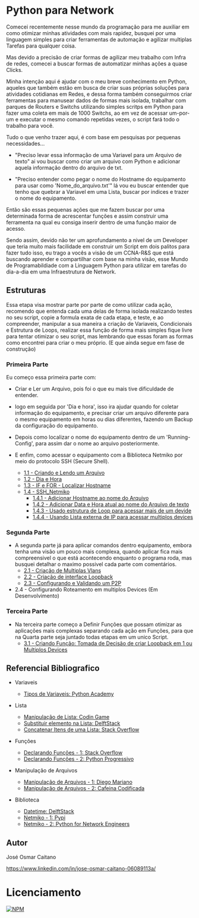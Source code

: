 # Python para Network

Comecei recentemente nesse mundo da programação para me auxiliar em como otimizar minhas atividades com mais rapidez, busquei por uma linguagem simples para criar ferramentas de automação e agilizar multiplas Tarefas para qualquer coisa.

Mas devido a precisão de criar formas de agilizar meu trabalho com Infra de redes, comecei a buscar formas de automatizar minhas ações a quase Clicks.

Minha intenção aqui é ajudar com o meu breve conhecimento em Python, aqueles que também estão em busca de criar suas próprias soluções para atividades cotidianas em Redes, e dessa forma também conseguirmos criar ferramentas para manusear dados de formas mais isolada, trabalhar com parques de Routers e Switchs utilizando simples scritps em Python para fazer uma coleta em mais de 1000 Switchs, ao em vez de acessar um-por-um e executar o mesmo comando repetidas vezes, o script fará todo o trabalho para você.

Tudo o que venho trazer aqui, é com base em pesquisas por pequenas necessidades... 

- "Preciso levar essa informação de uma Variavel para um Arquivo de texto" ai vou buscar como criar um arquivo com Python e adicionar aquela informação dentro do arquivo de txt.

- "Preciso entender como pegar o nome do Hostname do equipamento para usar como 'Nome_do_arquivo.txt'" lá vou eu buscar entender que tenho que quebrar a Variavel em uma Lista, buscar por indices e trazer o nome do equipamento.

Então são essas pequenas ações que me fazem buscar por uma determinada forma de acrescentar funções e assim construir uma ferramenta na qual eu consiga inserir dentro de uma função maior de acesso.

Sendo assim, devido não ter um aprofundamento a nivel de um Developer que teria muito mais facilidade em construir um Script em dois palitos para fazer tudo isso, eu trago a vocês a visão de um CCNA-R&S que está buscando aprender e compartilhar com base na minha visão, esse Mundo de Programabildiade com a Linguagem Python para utilizar em tarefas do dia-a-dia em uma Infraestrutura de Network. 

## Estruturas
Essa etapa visa mostrar parte por parte de como utilizar cada ação, recomendo que entenda cada uma delas de forma isolada realizando testes no  seu script, copie a formula exata de cada etapa, e teste, e ao compreender, manipular a sua maneira a criação de Variaveis, Condicionais e Estrutura de Loops, realizar essa função de forma mais simples fique livre para tentar otimizar o seu script, mas lembrando que essas foram as formas como encontrei para criar o meu próprio. (E que ainda segue em fase de construção)

### Primeira Parte
	
Eu começo essa primeira parte com:
- Criar e Ler um Arquivo, pois foi o que eu mais tive dificuldade de entender.
- logo em seguida por 'Dia e hora', isso ira ajudar quando for coletar informação do equipamento, e precisar criar um arquivo diferente para o mesmo equipamento em horas ou dias diferentes, fazendo um Backup da configuração do equipamento.

- Depois como localizar o nome do equipamento dentro de um 'Running-Config', para assim dar o nome ao arquivo posteriormente.

- E enfim, como acessar o equipamento com a Biblioteca Netmiko por meio do protocolo SSH (Secure Shell).
	- [1.1 - Criando e Lendo um Arquivo](https://github.com/ozumaru/CiscoDevNet---Python/blob/master/Estruturas/1.1%20-%20Criando%20e%20Lendo%20um%20Arquivo.py)
	- [1.2 - Dia e Hora](https://github.com/ozumaru/CiscoDevNet---Python/blob/master/Estruturas/1.2%20-%20Dia%20e%20Hora.py)
	- [1.3 - IF e FOR - Localizar Hostname](https://github.com/ozumaru/CiscoDevNet---Python/blob/master/Estruturas/1.3%20-%20IF%20e%20FOR%20-%20Localizar%20Hostname.py)
	- [1.4 - SSH_Netmiko](https://github.com/ozumaru/CiscoDevNet---Python/blob/master/Estruturas/1.4%20-%20SSH_Netmiko.py) 
		- [1.4.1 - Adicionar Hostname ao nome do Arquivo](https://github.com/ozumaru/CiscoDevNet---Python/blob/master/Junção/1.4.1%20-%20Adicionar%20Hostname%20ao%20nome%20do%20Arquivo.py)
		- [1.4.2 - Adicionar Data e Hora atual ao nome do Arquivo de texto](https://github.com/ozumaru/CiscoDevNet---Python/blob/master/Junção/1.4.2%20-%20Adicionar%20Data%20e%20Hora%20atual%20ao%20nome%20do%20Arquivo%20de%20texto.py)
		- [1.4.3 - Usado estrutura de Loop para acessar mais de um devide](https://github.com/ozumaru/CiscoDevNet---Python/blob/master/Junção/1.4.3%20-%20Usado%20estrutura%20de%20Loop%20para%20acessar%20mais%20de%20um%20devide.py)
		- [1.4.4 - Usando Lista externa de IP para acessar multiplos devices](https://github.com/ozumaru/CiscoDevNet---Python/blob/master/Junção/1.4.4%20-%20Usando%20Lista%20externa%20de%20IP%20para%20acessar%20multiplos%20devices.py)

### Segunda Parte

- A segunda parte já para aplicar comandos dentro equipamento, embora tenha uma visão um pouco mais complexa, quando aplicar fica mais compreensivel o que está acontecendo enquanto o programa roda, mas busquei detalhar o maximo possivel cada parte com comentários.
	- [ 2.1 - Criação de Multiplas Vlans](https://github.com/ozumaru/CiscoDevNet---Python/blob/master/Estruturas/2.1%20-%20Criação%20de%20Multiplas%20Vlans.py)
	- [ 2.2 - Criação de interface Loopback](https://github.com/ozumaru/CiscoDevNet---Python/blob/master/Estruturas/2.2%20-%20Criação%20de%20interface%20Loopback.py)
	- [ 2.3 - Configurando e Validando um P2P](https://github.com/ozumaru/CiscoDevNet---Python/blob/master/Estruturas/2.3%20-%20Configurando%20e%20Validando%20um%20P2P.py)
 - 2.4 - Configurando Roteamento em multiplos Devices (Em Desenvolvimento)

### Terceira Parte

- Na terceira parte começo a Definir Funções que possam otimizar as aplicações mais complexas separando cada ação em Funções, para que na Quarta parte seja juntado todas etapas em um unico Script.
	- [ 3.1 - Criando Função: Tomada de Decisão de criar Loopback em 1 ou Multiplos Devices](https://github.com/ozumaru/CiscoDevNet---Python/blob/master/Estruturas/3.1%20-%20Função%20-%20Tomada%20de%20Decisão%20de%20criar%20Loopback%20em%201%20ou%20Multiplos%20Devices.py)

## Referencial Bibliografico
 - Variaveis
	- [Tipos de Variaveis: Python Academy](https://pythonacademy.com.br/blog/tipos-de-variaveis-no-python#dicionários-dict)

 - Lista
    - [Manipulação de Lista: Codin Game](https://www.codingame.com/playgrounds/52499/programacao-python-intermediario---prof--marco-vaz/manipulando-listas-continuacao)
    - [Substituir elemento na Lista: DelftStack](https://www.delftstack.com/pt/howto/python/python-list-replace-element/)
    - [Concatenar Itens de uma Lista: Stack Overflow](https://pt.stackoverflow.com/questions/324979/como-concatenar-itens-de-uma-lista-em-python)

 - Funções
    - [Declarando Funções - 1: Stack Overflow](https://pt.stackoverflow.com/questions/324979/como-concatenar-itens-de-uma-lista-em-python)
    - [Declarando Funções - 2: Python Progressivo](https://www.pythonprogressivo.net/2018/06/Como-Declarar-Chamar-Usar-Funcoes-em-Python.html)

- Manipulação de Arquivos
    - [Manipulação de Arquivos - 1: Diego Mariano](https://diegomariano.com/manipulando-arquivos/)
    - [Manipulação de Arquivos - 2: Cafeina Codificada](https://cafeinacodificada.com.br/arquivos-no-python/)

- Biblioteca
    - [Datetime: DelftStack](https://www.delftstack.com/pt/howto/python/python-get-date-today/)
    - [Netmiko - 1: Pypi](https://pypi.org/project/netmiko/)
    - [Netmiko - 2: Python for Network Engineers](https://pyneng.readthedocs.io/en/latest/book/18_ssh_telnet/netmiko.html)

## Autor

José Osmar Caitano

https://www.linkedin.com/in/jose-osmar-caitano-06089113a/

# Licenciamento

[![NPM](https://img.shields.io/npm/l/react)](https://github.com/ozumaru/CiscoDevNet---Python/blob/master/LICENSE)